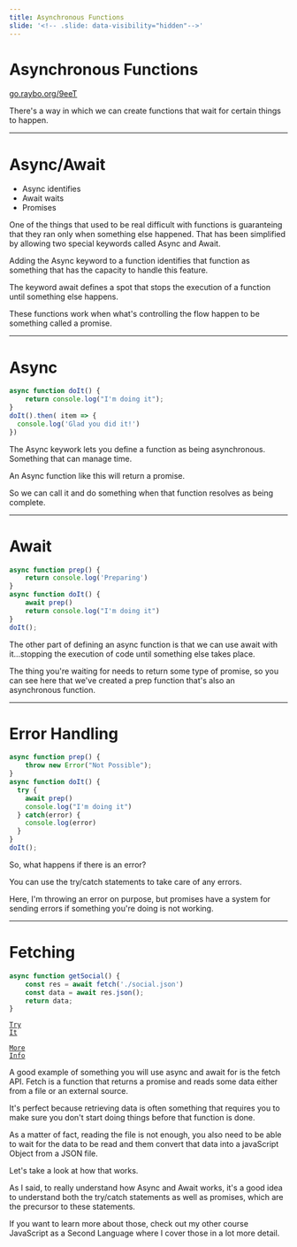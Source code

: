 ```yaml
---
title: Asynchronous Functions
slide: '<!-- .slide: data-visibility="hidden"-->'
---
```


<!-- .slide: data-state="layout-title" class="bg-dark"-->

# Asynchronous Functions

<div class="slide-link"><a href="https://go.raybo.org/9eeT"><i class="fab fa-slideshare"></i> go.raybo.org/9eeT</a></div>

> >

There's a way in which we can create functions that wait for certain things to happen.

---
# Async/Await

- Async identifies
- Await waits
- Promises

> >

One of the things that used to be real difficult with functions is guaranteing that they ran only when something else happened. That has been simplified by allowing two special keywords called Async and Await.

Adding the Async keyword to a function identifies that function as something that has the capacity to handle this feature.

The keyword await defines a spot that stops the execution of a function until something else happens.

These functions work when what's controlling the flow happen to be something called a promise.

---

# Async

```js
async function doIt() {
    return console.log("I'm doing it");
}
doIt().then( item => {
  console.log('Glad you did it!')  
})
```

> >

The Async keywork lets you define a function as being asynchronous. Something that can manage time.

An Async function like this will return a promise.

So we can call it and do something when that function resolves as being complete.


---

# Await

```js [1-7|5]
async function prep() {
    return console.log('Preparing')
}
async function doIt() {
    await prep()
    return console.log("I'm doing it")
}
doIt();
```

The other part of defining an async function is that we can use await with it...stopping the execution of code until something else takes place.

The thing you're waiting for needs to return some type of promise, so you can see here that we've created a prep function that's also an asynchronous function.

---

# Error Handling

```js 
async function prep() {
  	throw new Error("Not Possible");
}
async function doIt() {
  try {
    await prep()
    console.log("I'm doing it")
  } catch(error) {
    console.log(error)
  }
}
doIt();
```

> >

So, what happens if there is an error?

You can use the try/catch statements to take care of any errors.

Here, I'm throwing an error on purpose, but promises have a system for sending errors if something you're doing is not working.

---

# Fetching

```js
async function getSocial() {
    const res = await fetch('./social.json')
    const data = await res.json();
    return data;
}
```

<a href="https://github.dev/LinkedInLearning/javascript-functions-2502735/tree/02_06b" target="_blank"><code class="code-royal">Try It</code></a>

<a href="https://www.linkedin.com/learning/javascript-as-a-second-language/introduction?autoplay=true&u=104" target="_blank"><code class="code-primary">More Info</code></a>

> >

A good example of something you will use async and await for is the fetch API. Fetch is a function that returns a promise and reads some data either from a file or an external source.

It's perfect because retrieving data is often something that requires you to make sure you don't start doing things before that function is done.

As a matter of fact, reading the file is not enough, you also need to be able to wait for the data to be read and them convert that data into a javaScript Object from a JSON file.

Let's take a look at how that works.

As I said, to really understand how Async and Await works, it's a good idea to understand both the try/catch statements as well as promises, which are the precursor to these statements.

If you want to learn more about those, check out my other course JavaScript as a Second Language where I cover those in a lot more detail.